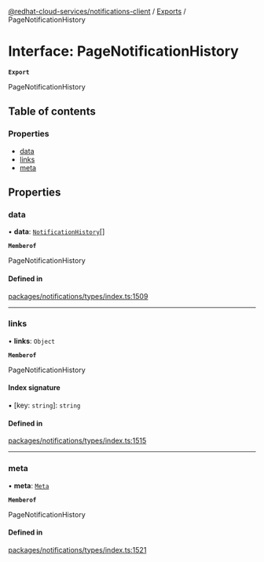 [@redhat-cloud-services/notifications-client](../README.md) / [Exports](../modules.md) / PageNotificationHistory

# Interface: PageNotificationHistory

**`Export`**

PageNotificationHistory

## Table of contents

### Properties

- [data](PageNotificationHistory.md#data)
- [links](PageNotificationHistory.md#links)
- [meta](PageNotificationHistory.md#meta)

## Properties

### data

• **data**: [`NotificationHistory`](NotificationHistory.md)[]

**`Memberof`**

PageNotificationHistory

#### Defined in

[packages/notifications/types/index.ts:1509](https://github.com/RedHatInsights/javascript-clients/blob/main/packages/notifications/types/index.ts#L1509)

___

### links

• **links**: `Object`

**`Memberof`**

PageNotificationHistory

#### Index signature

▪ [key: `string`]: `string`

#### Defined in

[packages/notifications/types/index.ts:1515](https://github.com/RedHatInsights/javascript-clients/blob/main/packages/notifications/types/index.ts#L1515)

___

### meta

• **meta**: [`Meta`](Meta.md)

**`Memberof`**

PageNotificationHistory

#### Defined in

[packages/notifications/types/index.ts:1521](https://github.com/RedHatInsights/javascript-clients/blob/main/packages/notifications/types/index.ts#L1521)
